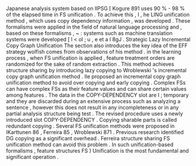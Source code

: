 Japanese analysis system based on llPSG [ Kogure 891 uses 90 % - 98 % of the elapsed time in FS unification . 
To achieve this , I , he LING unification method , which uses copy dependency information , was developed . 
These formalisms were applied in the field of natural language processing and , based on these formalisms , ~ : systems such as machine translation systems were developed [ l < ol ; u , e et a l 8gJ . 
Strategic Lazy Incremental Copy Graph Unification
The section also introduces the key idea of the EFF strategy wolfish comes from observations of his method . 
in the learning process , when FS unification is applied , feature treatment orders are randomized for the sake of random extraction . 
This method achieves structure sharing by introducing lazy copying to Wroblewski 's incremental copy graph unification method . 
Ile proposed an incremental copy graph unification method to avoid over copying and early copying . 
Complex FSs can have complex FSs as their feature values and can share certain values among features . 
The data in the COPY-DEPENDENCY slot are I ; temporary and they are discarded during an extensive process such as analyzing a sentence , however this does not result in any incompleteness or in any partial analysis structure being test . 
The revised procedure uses a newly introduced slot COPY-DEPENDENCY . 
Copying sharable parts is called redundant copying . 
Several FS unification methods were proposed in IKarttunen 86 , Ferreira 85 , Wroblewski 871 . 
Previous research identified DG copying as a significant overhead . 
Ferreira structure sharing FS unification method can avoid this problem . 
In such unification-based formalisms , feature structures FS ) Unification is the most fundamental and significant operation . 